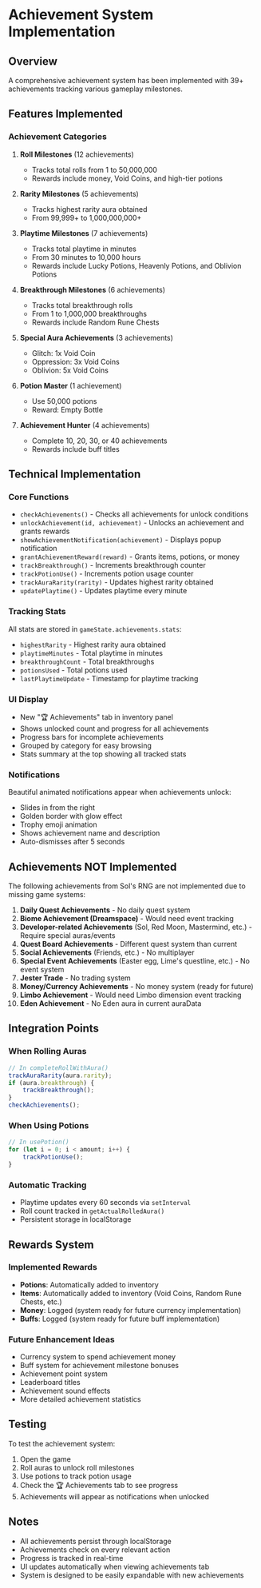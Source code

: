 # Achievement System Implementation

## Overview
A comprehensive achievement system has been implemented with 39+ achievements tracking various gameplay milestones.

## Features Implemented

### Achievement Categories

1. **Roll Milestones** (12 achievements)
   - Tracks total rolls from 1 to 50,000,000
   - Rewards include money, Void Coins, and high-tier potions

2. **Rarity Milestones** (5 achievements)
   - Tracks highest rarity aura obtained
   - From 99,999+ to 1,000,000,000+

3. **Playtime Milestones** (7 achievements)
   - Tracks total playtime in minutes
   - From 30 minutes to 10,000 hours
   - Rewards include Lucky Potions, Heavenly Potions, and Oblivion Potions

4. **Breakthrough Milestones** (6 achievements)
   - Tracks total breakthrough rolls
   - From 1 to 1,000,000 breakthroughs
   - Rewards include Random Rune Chests

5. **Special Aura Achievements** (3 achievements)
   - Glitch: 1x Void Coin
   - Oppression: 3x Void Coins
   - Oblivion: 5x Void Coins

6. **Potion Master** (1 achievement)
   - Use 50,000 potions
   - Reward: Empty Bottle

7. **Achievement Hunter** (4 achievements)
   - Complete 10, 20, 30, or 40 achievements
   - Rewards include buff titles

## Technical Implementation

### Core Functions

- `checkAchievements()` - Checks all achievements for unlock conditions
- `unlockAchievement(id, achievement)` - Unlocks an achievement and grants rewards
- `showAchievementNotification(achievement)` - Displays popup notification
- `grantAchievementReward(reward)` - Grants items, potions, or money
- `trackBreakthrough()` - Increments breakthrough counter
- `trackPotionUse()` - Increments potion usage counter
- `trackAuraRarity(rarity)` - Updates highest rarity obtained
- `updatePlaytime()` - Updates playtime every minute

### Tracking Stats

All stats are stored in `gameState.achievements.stats`:
- `highestRarity` - Highest rarity aura obtained
- `playtimeMinutes` - Total playtime in minutes
- `breakthroughCount` - Total breakthroughs
- `potionsUsed` - Total potions used
- `lastPlaytimeUpdate` - Timestamp for playtime tracking

### UI Display

- New "🏆 Achievements" tab in inventory panel
- Shows unlocked count and progress for all achievements
- Progress bars for incomplete achievements
- Grouped by category for easy browsing
- Stats summary at the top showing all tracked stats

### Notifications

Beautiful animated notifications appear when achievements unlock:
- Slides in from the right
- Golden border with glow effect
- Trophy emoji animation
- Shows achievement name and description
- Auto-dismisses after 5 seconds

## Achievements NOT Implemented

The following achievements from Sol's RNG are not implemented due to missing game systems:

1. **Daily Quest Achievements** - No daily quest system
2. **Biome Achievement (Dreamspace)** - Would need event tracking
3. **Developer-related Achievements** (Sol, Red Moon, Mastermind, etc.) - Require special auras/events
4. **Quest Board Achievements** - Different quest system than current
5. **Social Achievements** (Friends, etc.) - No multiplayer
6. **Special Event Achievements** (Easter egg, Lime's questline, etc.) - No event system
7. **Jester Trade** - No trading system
8. **Money/Currency Achievements** - No money system (ready for future)
9. **Limbo Achievement** - Would need Limbo dimension event tracking
10. **Eden Achievement** - No Eden aura in current auraData

## Integration Points

### When Rolling Auras
```javascript
// In completeRollWithAura()
trackAuraRarity(aura.rarity);
if (aura.breakthrough) {
    trackBreakthrough();
}
checkAchievements();
```

### When Using Potions
```javascript
// In usePotion()
for (let i = 0; i < amount; i++) {
    trackPotionUse();
}
```

### Automatic Tracking
- Playtime updates every 60 seconds via `setInterval`
- Roll count tracked in `getActualRolledAura()`
- Persistent storage in localStorage

## Rewards System

### Implemented Rewards
- **Potions**: Automatically added to inventory
- **Items**: Automatically added to inventory (Void Coins, Random Rune Chests, etc.)
- **Money**: Logged (system ready for future currency implementation)
- **Buffs**: Logged (system ready for future buff implementation)

### Future Enhancement Ideas
- Currency system to spend achievement money
- Buff system for achievement milestone bonuses
- Achievement point system
- Leaderboard titles
- Achievement sound effects
- More detailed achievement statistics

## Testing

To test the achievement system:
1. Open the game
2. Roll auras to unlock roll milestones
3. Use potions to track potion usage
4. Check the 🏆 Achievements tab to see progress
5. Achievements will appear as notifications when unlocked

## Notes

- All achievements persist through localStorage
- Achievements check on every relevant action
- Progress is tracked in real-time
- UI updates automatically when viewing achievements tab
- System is designed to be easily expandable with new achievements
